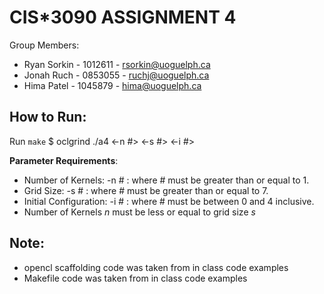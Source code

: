 # CIS*3090 ASSIGNMENT 4
Group Members:
 - Ryan Sorkin - 1012611 - rsorkin@uoguelph.ca
 - Jonah Ruch - 0853055 - ruchj@uoguelph.ca
 - Hima Patel - 1045879 - hima@uoguelph.ca

## How to Run:
Run `make`
$ oclgrind ./a4 <-n #> <-s #> <-i #>

**Parameter Requirements**:
* Number of Kernels: -n # : where # must be greater than or equal to 1.
* Grid Size: -s # : where # must be greater than or equal to 7.
* Initial Configuration: -i # : where # must be between 0 and 4 inclusive.
* Number of Kernels *n* must be less or equal to grid size *s*

## Note:
 * opencl scaffolding code was taken from in class code examples
 * Makefile code was taken from in class code examples
